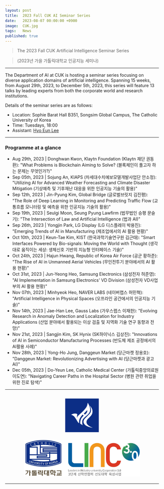 ```yaml
---
layout: post
title:  2023 Fall CUK AI Seminar Series
date:   2023-08-07 00:00:00 +0900
image:  CUK.jpg
tags:   News
published: true
---
```


> The 2023 Fall CUK Artificial Intelligence Seminar Series

> (2023년 가을 가톨릭대학교 인공지능 세미나)

***

The Department of AI at CUK is hosting a seminar series focusing on diverse application domains of artificial intelligence. Spanning 15 weeks, from August 29th, 2023, to December 5th, 2023, this series will feature 13 talks by leading experts from both the corporate world and research institutions.

Details of the seminar series are as follows:
* Location: Sophie Barat Hall B351, Songsim Global Campus, The Catholic University of Korea
* Time: Tuesdays, 18:00
* Assistant: [Hyo Eun Lee](https://nslab-cuk.github.io/member/helee)

***

### Programme at a glance
* Aug 29th, 2023 | Donghwan Kwon, Klaytn Foundation (Klaytn 재단 권동환): "What Problems is Blockchain Aiming to Solve? (블록체인이 풀고자 하는 문제는 무엇인가?)"
* Sep 05th, 2023 | Sojung An, KIAPS (차세대수치예보모델개발사업단 안소정): "Utilizing AI for Advanced Weather Forecasting and Climate Disaster Mitigation (기상예측 및 기후재난 대응을 위한 인공지능 기술의 활용)"
* Sep 12th, 2023 | Jin-Pyung Kim, Global Bridge (글로벌브릿지 김진평): "The Role of Deep Learning in Monitoring and Predicting Traffic Flow (교통흐름 모니터링 및 예측을 위한 인공지능 기술의 활용)"
* Sep 19th, 2023 | Seulgi Moon, Seung Pyung Lawfirm (법무법인 승평 문슬기): "The Intersection of Law and Artificial Intelligence (법과 AI)"
* Sep 26th, 2023 | Yongjin Park, LG Display (LG 디스플레이 박용진): "Emerging Trends of AI in Manufacturing (제조업에서의 AI 활용 현황)"
* Oct 10th, 2023 | Keun-Tae Kim, KIST (한국과학기술연구원 김근태): "Smart Interfaces Powered by Bio-signals: Moving the World with Thought (생각대로 움직이는 세상: 생체신호 기반의 지능형 인터페이스 기술)"
* Oct 24th, 2023 | Hajun Hwang, Republic of Korea Air Force (공군 황하준): "The Rise of AI in Unmanned Aerial Vehicles (무인전투기 분야에서의 AI 활용 현황)"
* Oct 31st, 2023 | Jun-Yeong Heo, Samsung Electronics (삼성전자 허준영): "AI Implementation in Samsung Electronics' VD Division (삼성전자 VD사업부의 AI 활용 현황)"
* Nov 07th, 2023 | Minhyeok Heo, NAVER LABS (네이버랩스 허민혁): "Artificial Intelligence in Physical Spaces (오프라인 공간에서의 인공지능 기술)"
* Nov 14th, 2023 | Jae-Han Lee, Gauss Labs (가우스랩스 이재한): "Evolving Research in Anomaly Detection and Localization for Industry Applications (산업 분야에서 활용되는 이상 검출 및 지역화 기술 연구 동향과 전망)"
* Nov 21st, 2023 | Sangjin Kim, SK Hynix (SK하이닉스 김상진): "Innovations of AI in Semiconductor Manufacturing Processes (반도체 제조 공정에서의 AI활용 사례)"
* Nov 28th, 2023 | Yong-Ho Jung, Danggeun Market (당근마켓 정용호): "Danggeun Market: Revolutionizing Advertising with AI (당근마켓과 광고 AI)"
* Dec 05th, 2023 | Do-Yeun Lee, Catholic Medical Center (가톨릭중앙의료원 이도연): "Navigating Career Paths in the Hospital Sector (병원 관련 취업을 위한 진로 탐색)"

***

<p align="center"><a href="https://cukai.catholic.ac.kr/cukai/index.html"><img align="center" src="/images/AI_Logo.png" style="width : 110px; margin : 15px"></a><a href="https://linc.catholic.ac.kr/lincplus/index.html"><img align="center" src="/images/CUKLINK_Logo.jpg" style="width : 380px; margin : 10px; max-width: 90%"></a></p>

***

